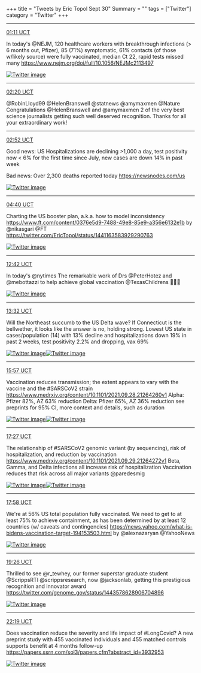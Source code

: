 +++
title = "Tweets by Eric Topol Sept 30"
Summary = ""
tags = ["Twitter"]
category = "Twitter"
+++


---

<a href="https://twitter.com/erictopol/status/1443382976591527939" target="_blank" rel="noreferer">01:11 UCT</a>

In today's @NEJM, 120 healthcare workers with breakthrough infections (&gt; 6 months out, Pfizer), 85 (71%) symptomatic, 61% contacts (of those w/likely source) were fully vaccinated, median Ct 22, rapid tests missed many https://www.nejm.org/doi/full/10.1056/NEJMc2113497 

<a href="FAfsT11VcAEhtjf.jpg"  ><img src="FAfsT11VcAEhtjf.jpg" alt="Twitter image" ></img></a>

---

<a href="https://twitter.com/erictopol/status/1443400288707112960" target="_blank" rel="noreferer">02:20 UCT</a>

@RobinLloyd99 @HelenBranswell @statnews @amymaxmen @Nature Congratulations @HelenBranswell and @amymaxmen 
2 of the very best science journalists getting such well deserved recognition. Thanks for all your extraordinary work!



---

<a href="https://twitter.com/erictopol/status/1443408410012049412" target="_blank" rel="noreferer">02:52 UCT</a>

Good news: US Hospitalizations are declining &gt;1,000 a day, test positivity now &lt; 6% for the first time since July, new cases are down 14% in past week

Bad news: Over 2,300 deaths reported today
https://newsnodes.com/us 

<a href="FAgENqsVkAAYKTG.jpg"  ><img src="FAgENqsVkAAYKTG.jpg" alt="Twitter image" ></img></a>

---

<a href="https://twitter.com/erictopol/status/1443435447254872070" target="_blank" rel="noreferer">04:40 UCT</a>

Charting the US booster plan, a.k.a. how to model inconsistency
https://www.ft.com/content/0376e5d9-7488-49e8-85e9-a356e6132e1b by @nikasgari @FT  https://twitter.com/EricTopol/status/1441163583929290763

<a href="FAgbbSoUUAEwgEc.jpg"  ><img src="FAgbbSoUUAEwgEc.jpg" alt="Twitter image" ></img></a>

---

<a href="https://twitter.com/erictopol/status/1443556780592623622" target="_blank" rel="noreferer">12:42 UCT</a>

In today's @nytimes 
The remarkable work of Drs @PeterHotez and @mebottazzi to help achieve global vaccination  @TexasChildrens 🙏👋👋 

<a href="FAiKO6qVcAQtM_4.jpg"  ><img src="FAiKO6qVcAQtM_4.jpg" alt="Twitter image" ></img></a>

---

<a href="https://twitter.com/erictopol/status/1443569357007642635" target="_blank" rel="noreferer">13:32 UCT</a>

Will the Northeast succumb to the US Delta wave?
If Connecticut is the bellwether, it looks like the answer is no, holding strong.
Lowest US state in cases/population (14) with 13% decline and hospitalizations down 19% in past 2 weeks,  test positivity 2.2% and dropping, vax 69% 

<a href="FAiWZTbVQAcS5gC.jpg"  ><img src="FAiWZTbVQAcS5gC.jpg" alt="Twitter image" ></img></a><a href="FAiWblDVIAsKlhq.jpg"  ><img src="FAiWblDVIAsKlhq.jpg" alt="Twitter image" ></img></a>

---

<a href="https://twitter.com/erictopol/status/1443605872853221382" target="_blank" rel="noreferer">15:57 UCT</a>

Vaccination reduces transmission; the extent appears to vary with the vaccine and the #SARSCoV2 strain
https://www.medrxiv.org/content/10.1101/2021.09.28.21264260v1
Alpha: Pfizer 82%, AZ 63% reduction
Delta: Pfizer  65%, AZ 36% reduction
see preprints for 95% CI, more context and details, such as duration 

<a href="FAi3KziUYAYP_WN.jpg"  ><img src="FAi3KziUYAYP_WN.jpg" alt="Twitter image" ></img></a><a href="FAi3aQCUUAoc8g8.jpg"  ><img src="FAi3aQCUUAoc8g8.jpg" alt="Twitter image" ></img></a>

---

<a href="https://twitter.com/erictopol/status/1443628481946918912" target="_blank" rel="noreferer">17:27 UCT</a>

The relationship of #SARSCoV2 genomic variant (by sequencing), risk of hospitalization, and reduction by vaccination
https://www.medrxiv.org/content/10.1101/2021.09.29.21264272v1
Beta, Gamma, and Delta infections all increase risk of hospitalization
Vaccination reduces that risk across all major variants
@paredesmig 

<a href="FAjMbFNUYAERykT.jpg"  ><img src="FAjMbFNUYAERykT.jpg" alt="Twitter image" ></img></a><a href="FAjI7V2VUAEhw6H.jpg"  ><img src="FAjI7V2VUAEhw6H.jpg" alt="Twitter image" ></img></a>

---

<a href="https://twitter.com/erictopol/status/1443636451850145794" target="_blank" rel="noreferer">17:58 UCT</a>

We're at 56% US total population fully vaccinated.
We need to get to at least 75% to achieve containment, as has been determined by at least 12 countries (w/ caveats and contingencies)
https://news.yahoo.com/what-is-bidens-vaccination-target-194153503.html
by @alexnazaryan @YahooNews 

<a href="FAjTd2HUYAAy8eE.jpg"  ><img src="FAjTd2HUYAAy8eE.jpg" alt="Twitter image" ></img></a>

---

<a href="https://twitter.com/erictopol/status/1443658514719641613" target="_blank" rel="noreferer">19:26 UCT</a>

Thrilled to see @r_tewhey, our former superstar graduate student @ScrippsRTI @scrippsresearch, now @jacksonlab, getting this prestigious recognition and innovator award  https://twitter.com/genome_gov/status/1443578628906704896

<a href="FAjnmjEUUAAk4Qs.jpg"  ><img src="FAjnmjEUUAAk4Qs.jpg" alt="Twitter image" ></img></a>

---

<a href="https://twitter.com/erictopol/status/1443702187159285784" target="_blank" rel="noreferer">22:19 UCT</a>

Does vaccination reduce the severity and life impact of #LongCovid?  A new preprint study with 455 vaccinated individuals and 455 matched controls supports benefit at 4 months follow-up
https://papers.ssrn.com/sol3/papers.cfm?abstract_id=3932953 

<a href="FAkPPAjVcBEHMBo.jpg"  ><img src="FAkPPAjVcBEHMBo.jpg" alt="Twitter image" ></img></a>